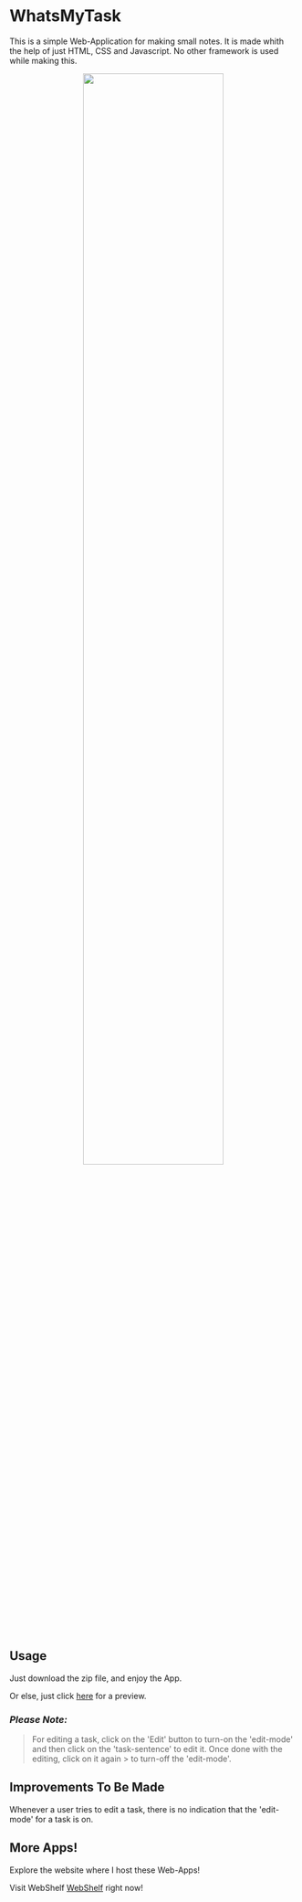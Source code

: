 # WhatsMyTask
This is a simple Web-Application for making small notes. It is made whith the help of just HTML, CSS and Javascript. No other framework is used while making this.

<p align="center">
  <img width=70% src="https://user-images.githubusercontent.com/61109976/174472649-096c1d1b-d265-4c43-aec8-7d5466365e4e.png">
</p>


## **Usage**
Just download the zip file, and enjoy the App.

Or else, just click <a href="https://rahulrajdixit.github.io/Webshelf/WhatsMyTask/whatsmytask.html">here</a> for a preview.

### *Please Note:* 
> For editing a task, click on the 'Edit' button to turn-on the 'edit-mode' and then click on the 'task-sentence' to edit it. Once done with the editing, click on it again  > to turn-off the 'edit-mode'.


## **Improvements To Be Made**
Whenever a user tries to edit a task, there is no indication that the 'edit-mode' for a task is on.


## **More Apps!**
Explore the website where I host these Web-Apps!

Visit WebShelf <a href="https://rahulrajdixit.github.io/Webshelf">WebShelf</a> right now!
